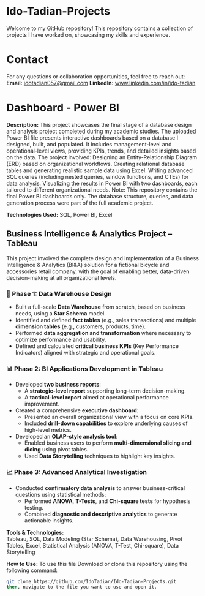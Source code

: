 # Ido-Tadian-Projects
Welcome to my GitHub repository! This repository contains a collection of projects I have worked on, showcasing my skills and experience.

# Contact
For any questions or collaboration opportunities, feel free to reach out:
**Email:** idotadian057@gmail.com
**LinkedIn:** www.linkedin.com/in/ido-tadian

# Dashboard - Power BI
**Description:**
This project showcases the final stage of a database design and analysis project completed during my academic studies.
The uploaded Power BI file presents interactive dashboards based on a database I designed, built, and populated.
It includes management-level and operational-level views, providing KPIs, trends, and detailed insights based on the data.
The project involved:
Designing an Entity-Relationship Diagram (ERD) based on organizational workflows.
Creating relational database tables and generating realistic sample data using Excel.
Writing advanced SQL queries (including nested queries, window functions, and CTEs) for data analysis.
Visualizing the results in Power BI with two dashboards, each tailored to different organizational needs.
Note:
This repository contains the final Power BI dashboards only.
The database structure, queries, and data generation process were part of the full academic project.

**Technologies Used:**
SQL, Power BI, Excel


## Business Intelligence & Analytics Project – Tableau

This project involved the complete design and implementation of a Business Intelligence & Analytics (BI&A) solution for a fictional bicycle and accessories retail company, with the goal of enabling better, data-driven decision-making at all organizational levels.

### 🔧 Phase 1: Data Warehouse Design
- Built a full-scale **Data Warehouse** from scratch, based on business needs, using a **Star Schema** model.
- Identified and defined **fact tables** (e.g., sales transactions) and multiple **dimension tables** (e.g., customers, products, time).
- Performed **data aggregation and transformation** where necessary to optimize performance and usability.
- Defined and calculated **critical business KPIs** (Key Performance Indicators) aligned with strategic and operational goals.

### 📊 Phase 2: BI Applications Development in Tableau
- Developed **two business reports**:
  - A **strategic-level report** supporting long-term decision-making.
  - A **tactical-level report** aimed at operational performance improvement.
- Created a comprehensive **executive dashboard**:
  - Presented an overall organizational view with a focus on core KPIs.
  - Included **drill-down capabilities** to explore underlying causes of high-level metrics.
- Developed an **OLAP-style analysis tool**:
  - Enabled business users to perform **multi-dimensional slicing and dicing** using pivot tables.
  - Used **Data Storytelling** techniques to highlight key insights.

### 📈 Phase 3: Advanced Analytical Investigation
- Conducted **confirmatory data analysis** to answer business-critical questions using statistical methods:
  - Performed **ANOVA**, **T-Tests**, and **Chi-square tests** for hypothesis testing.
  - Combined **diagnostic and descriptive analytics** to generate actionable insights.

**Tools & Technologies:**  
Tableau, SQL, Data Modeling (Star Schema), Data Warehousing, Pivot Tables, Excel, Statistical Analysis (ANOVA, T-Test, Chi-square), Data Storytelling

**How to Use:** 
To use this file Download or clone this repository using the following command:
   ```bash
   git clone https://github.com/IdoTadian/Ido-Tadian-Projects.git
then, navigate to the file you want to use and open it.


